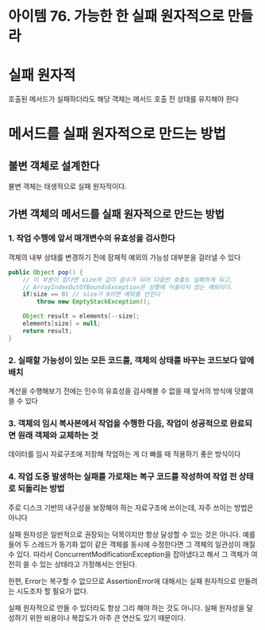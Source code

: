 # 아이템 76. 가능한 한 실패 원자적으로 만들라

# 실패 원자적

호출된 메서드가 실패하더라도 해당 객체는 메서드 호출 전 상태를 유지해야 한다

# 메서드를 실패 원자적으로 만드는 방법

## 불변 객체로 설계한다

불변 객체는 태생적으로 실패 원자적이다.

## 가변 객체의 메서드를 실패 원자적으로 만드는 방법

### 1. 작업 수행에 앞서 매개변수의 유효성을 검사한다

객체의 내부 상태를 변경하기 전에 잠재적 예외의 가능성 대부분을 걸러낼 수 있다

```java
public Object pop() {
	// 이 부분이 없다면 size의 값이 음수가 되어 다음번 호출도 실패하게 되고,
	// ArrayIndexOutOfBoundsException은 상황에 어울리지 않는 예외이다.
	if(size == 0) // size가 0이면 예외를 던진다
		throw new EmptyStackException();

	Object result = elements[--size];
	elements[size] = null;
	return result;
}
```

### 2. 실패할 가능성이 있는 모든 코드를, 객체의 상태를 바꾸는 코드보다 앞에 배치

계산을 수행해보기 전에는 인수의 유효성을 검사해볼 수 없을 때 앞서의 방식에 덧붙여 쓸 수 있다

### 3. 객체의 임시 복사본에서 작업을 수행한 다음, 작업이 성공적으로 완료되면 원래 객체와 교체하는 것

데이터를 임시 자료구조에 저장해 작업하는 게 더 빠를 때 적용하기 좋은 방식이다

### 4. 작업 도중 발생하는 실패를 가로채는 복구 코드를 작성하여 작업 전 상태로 되돌리는 방법

주로 디스크 기반의 내구성을 보장해야 하는 자료구조에 쓰이는데, 자주 쓰이는 방법은 아니다

실패 원자성은 일반적으로 권장되는 덕목이지만 항상 달성할 수 있는 것은 아니다. 예를 들어 두 스레드가 동기화 없이 같은 객체를 동시에 수정한다면 그 객체의 일관성이 깨질 수 있다. 따라서 ConcurrentModificationException을 잡아냈다고 해서 그 객체가 여전히 쓸 수 있는 상태라고 가정해서는 안된다. 

한편, Error는 복구할 수 없으므로 AssertionError에 대해서는 실패 원자적으로 만들려는 시도조차 할 필요가 없다.

실패 원자적으로 만들 수 있더라도 항상 그리 해야 하는 것도 아니다. 실패 원자성을 달성하기 위한 비용이나 복잡도가 아주 큰 연산도 있기 때문이다.
